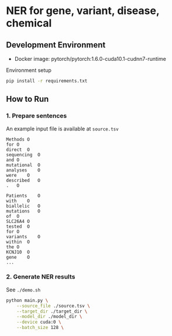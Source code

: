 # NER for gene, variant, disease, chemical

## Development Environment

- Docker image: pytorch/pytorch:1.6.0-cuda10.1-cudnn7-runtime

Environment setup
```bash
pip install -r requirements.txt
```

## How to Run
### 1. Prepare sentences
An example input file is available at `source.tsv`
```
Methods	O
for	O
direct	O
sequencing	O
and	O
mutational	O
analyses	O
were	O
described	O
.	O

Patients	O
with	O
biallelic	O
mutations	O
of	O
SLC26A4	O
tested	O
for	O
variants	O
within	O
the	O
KCNJ10	O
gene	O
...
```
### 2. Generate NER results

See `./demo.sh`

```bash
python main.py \
	--source_file ./source.tsv \
	--target_dir ./target_dir \
	--model_dir ./model_dir \
	--device cuda:0 \
	--batch_size 128 \
```